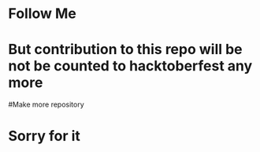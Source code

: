 #  Follow Me 
# But contribution to this repo will be not be counted to hacktoberfest any more 
#Make more repository 
# Sorry for it 
